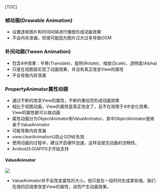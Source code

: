 [TOC]

### 帧动画(Drawable Animation)
* 设置逐帧图片和时间间隔进行播放形成动画效果
* 不会内存泄漏，但很可能因为图片过大过多导致OOM

### 补间动画(Tween Animation)
* 包含4中效果：平移(Translate)、旋转(Rotate)、缩放(Scale)、透明度(Alpha)
* 只是在视图层实现了动画效果，并没有真正改变View的属性
* 不会导致内存泄漏

### PropertyAnimator属性动画
* 通过不断的改变View的属性，不断的重绘而形成动画效果
* 相比于视图动画，View的属性是真正改变了，且不在局限于4中变化效果，View的属性都可以做动画
* 属性动画分为ObjectAnimator和ValueAnimator，其中ObjectAnimator是继承于ValueAnimator
* 可能导致内存泄漏
* view.clearAnimation()防止GONE失效
* 使用动画的过程中，建议开启硬件加速，这样会提交动画的流畅性。
* Android3.0(API11)才开始支持

#### ValueAnimator
![](https://github.com/part5/note/raw/master/pic/value_anim.png)

* ValueAnimator并不会改变属性的大小，他只是在一段时间生成某些值。我们在值的回调里改变View的属性，进而产生动画效果。

